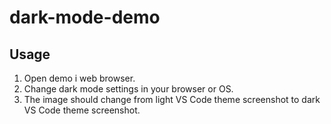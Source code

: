 # dark-mode-demo

## Usage

1. Open demo i web browser.
1. Change dark mode settings in your browser or OS.
1. The image should change from light VS Code theme screenshot to dark VS Code theme screenshot.
